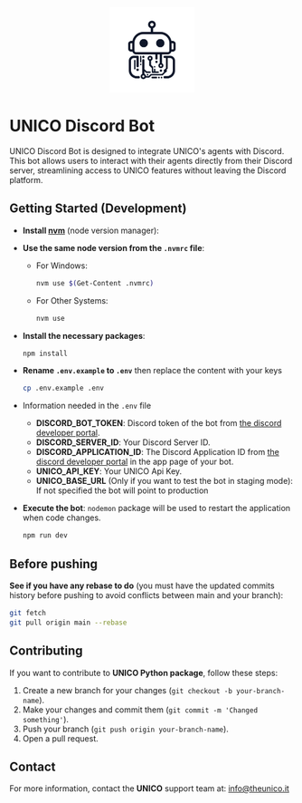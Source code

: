 <div  align="center">
      <img alt="lunar" height="150" src="logo.png">
</div>

# UNICO Discord Bot

UNICO Discord Bot is designed to integrate UNICO's agents with Discord. This bot allows users to interact with their agents directly from their Discord server, streamlining access to UNICO features without leaving the Discord platform.

## Getting Started (Development)

- **Install [nvm](https://www.freecodecamp.org/news/node-version-manager-nvm-install-guide/)** (node version manager):

- **Use the same node version from the `.nvmrc` file**:
  - For Windows:
    ```sh
    nvm use $(Get-Content .nvmrc)
    ```
  - For Other Systems:
    ```sh
    nvm use
    ```
- **Install the necessary packages**:

  ```sh
  npm install
  ```

- **Rename `.env.example` to `.env`** then replace the content with your keys

  ```bash
  cp .env.example .env
  ```

- Information needed in the `.env` file

  - **DISCORD_BOT_TOKEN**: Discord token of the bot from [the discord developer portal](https://discord.com/developers/).
  - **DISCORD_SERVER_ID**: Your Discord Server ID.
  - **DISCORD_APPLICATION_ID**: The Discord Application ID from [the discord developer portal](https://discord.com/developers/) in the app page of your bot.
  - **UNICO_API_KEY**: Your UNICO Api Key.
  - **UNICO_BASE_URL** (Only if you want to test the bot in staging mode): If not specified the bot will point to production

- **Execute the bot**: `nodemon` package will be used to restart the application when code changes.
  ```bash
  npm run dev
  ```

## Before pushing

**See if you have any rebase to do** (you must have the updated commits history before pushing to avoid conflicts
between main and your branch):

```sh
git fetch
git pull origin main --rebase
```

## Contributing

If you want to contribute to **UNICO Python package**, follow these steps:

1. Create a new branch for your changes (`git checkout -b your-branch-name`).
2. Make your changes and commit them (`git commit -m 'Changed something'`).
3. Push your branch (`git push origin your-branch-name`).
4. Open a pull request.

## Contact

For more information, contact the **UNICO** support team at: info@theunico.it

